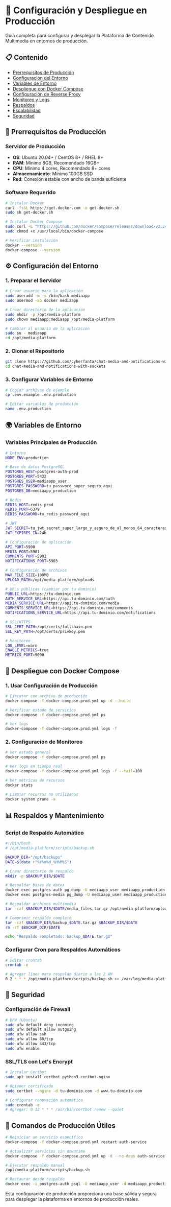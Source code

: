 # 🚀 Configuración y Despliegue en Producción

Guía completa para configurar y desplegar la Plataforma de Contenido Multimedia en entornos de producción.

## 📋 Contenido

- [Prerrequisitos de Producción](#prerrequisitos-de-producción)
- [Configuración del Entorno](#configuración-del-entorno)
- [Variables de Entorno](#variables-de-entorno)
- [Despliegue con Docker Compose](#despliegue-con-docker-compose)
- [Configuración de Reverse Proxy](#configuración-de-reverse-proxy)
- [Monitoreo y Logs](#monitoreo-y-logs)
- [Respaldos](#respaldos)
- [Escalabilidad](#escalabilidad)
- [Seguridad](#seguridad)

## 🔧 Prerrequisitos de Producción

### Servidor de Producción
- **OS**: Ubuntu 20.04+ / CentOS 8+ / RHEL 8+
- **RAM**: Mínimo 8GB, Recomendado 16GB+
- **CPU**: Mínimo 4 cores, Recomendado 8+ cores
- **Almacenamiento**: Mínimo 100GB SSD
- **Red**: Conexión estable con ancho de banda suficiente

### Software Requerido
```bash
# Instalar Docker
curl -fsSL https://get.docker.com -o get-docker.sh
sudo sh get-docker.sh

# Instalar Docker Compose
sudo curl -L "https://github.com/docker/compose/releases/download/v2.24.0/docker-compose-$(uname -s)-$(uname -m)" -o /usr/local/bin/docker-compose
sudo chmod +x /usr/local/bin/docker-compose

# Verificar instalación
docker --version
docker-compose --version
```

## ⚙️ Configuración del Entorno

### 1. Preparar el Servidor
```bash
# Crear usuario para la aplicación
sudo useradd -m -s /bin/bash mediaapp
sudo usermod -aG docker mediaapp

# Crear directorio de la aplicación
sudo mkdir -p /opt/media-platform
sudo chown mediaapp:mediaapp /opt/media-platform

# Cambiar al usuario de la aplicación
sudo su - mediaapp
cd /opt/media-platform
```

### 2. Clonar el Repositorio
```bash
git clone https://github.com/cyberfanta/chat-media-and-notifications-with-sockets.git
cd chat-media-and-notifications-with-sockets
```

### 3. Configurar Variables de Entorno
```bash
# Copiar archivos de ejemplo
cp .env.example .env.production

# Editar variables de producción
nano .env.production
```

## 🌍 Variables de Entorno

### Variables Principales de Producción
```bash
# Entorno
NODE_ENV=production

# Base de datos PostgreSQL
POSTGRES_HOST=postgres-auth-prod
POSTGRES_PORT=5432
POSTGRES_USER=mediaapp_user
POSTGRES_PASSWORD=tu_password_super_seguro_aqui
POSTGRES_DB=mediaapp_production

# Redis
REDIS_HOST=redis-prod
REDIS_PORT=6379
REDIS_PASSWORD=tu_redis_password_aqui

# JWT
JWT_SECRET=tu_jwt_secret_super_largo_y_seguro_de_al_menos_64_caracteres
JWT_EXPIRES_IN=24h

# Configuración de aplicación
API_PORT=5900
MEDIA_PORT=5901
COMMENTS_PORT=5902
NOTIFICATIONS_PORT=5903

# Configuración de archivos
MAX_FILE_SIZE=100MB
UPLOAD_PATH=/opt/media-platform/uploads

# URLs públicas (cambiar por tu dominio)
PUBLIC_URL=https://tu-dominio.com
AUTH_SERVICE_URL=https://api.tu-dominio.com/auth
MEDIA_SERVICE_URL=https://api.tu-dominio.com/media
COMMENTS_SERVICE_URL=https://api.tu-dominio.com/comments
NOTIFICATIONS_SERVICE_URL=https://api.tu-dominio.com/notifications

# SSL/HTTPS
SSL_CERT_PATH=/opt/certs/fullchain.pem
SSL_KEY_PATH=/opt/certs/privkey.pem

# Monitoreo
LOG_LEVEL=warn
ENABLE_METRICS=true
METRICS_PORT=9090
```

## 🐳 Despliegue con Docker Compose

### 1. Usar Configuración de Producción
```bash
# Ejecutar con archivo de producción
docker-compose -f docker-compose.prod.yml up -d --build

# Verificar estado de servicios
docker-compose -f docker-compose.prod.yml ps

# Ver logs
docker-compose -f docker-compose.prod.yml logs -f
```

### 2. Configuración de Monitoreo
```bash
# Ver estado general
docker-compose -f docker-compose.prod.yml ps

# Ver logs en tiempo real
docker-compose -f docker-compose.prod.yml logs -f --tail=100

# Ver métricas de recursos
docker stats

# Limpiar recursos no utilizados
docker system prune -a
```

## 📊 Respaldos y Mantenimiento

### Script de Respaldo Automático
```bash
#!/bin/bash
# /opt/media-platform/scripts/backup.sh

BACKUP_DIR="/opt/backups"
DATE=$(date +"%Y%m%d_%H%M%S")

# Crear directorio de respaldo
mkdir -p $BACKUP_DIR/$DATE

# Respaldar bases de datos
docker exec postgres-auth pg_dump -U mediaapp_user mediaapp_production > $BACKUP_DIR/$DATE/auth_db.sql
docker exec postgres-media pg_dump -U mediaapp_user mediaapp_production > $BACKUP_DIR/$DATE/media_db.sql

# Respaldar archivos multimedia
tar -czf $BACKUP_DIR/$DATE/media_files.tar.gz /opt/media-platform/uploads

# Comprimir respaldo completo
tar -czf $BACKUP_DIR/backup_$DATE.tar.gz $BACKUP_DIR/$DATE
rm -rf $BACKUP_DIR/$DATE

echo "Respaldo completado: backup_$DATE.tar.gz"
```

### Configurar Cron para Respaldos Automáticos
```bash
# Editar crontab
crontab -e

# Agregar línea para respaldo diario a las 2 AM
0 2 * * * /opt/media-platform/scripts/backup.sh >> /var/log/media-platform/backup.log 2>&1
```

## 🔐 Seguridad

### Configuración de Firewall
```bash
# UFW (Ubuntu)
sudo ufw default deny incoming
sudo ufw default allow outgoing
sudo ufw allow ssh
sudo ufw allow 80/tcp
sudo ufw allow 443/tcp
sudo ufw enable
```

### SSL/TLS con Let's Encrypt
```bash
# Instalar Certbot
sudo apt install certbot python3-certbot-nginx

# Obtener certificado
sudo certbot --nginx -d tu-dominio.com -d www.tu-dominio.com

# Configurar renovación automática
sudo crontab -e
# Agregar: 0 12 * * * /usr/bin/certbot renew --quiet
```

## 🚨 Comandos de Producción Útiles

```bash
# Reiniciar un servicio específico
docker-compose -f docker-compose.prod.yml restart auth-service

# Actualizar servicios sin downtime
docker-compose -f docker-compose.prod.yml up -d --no-deps auth-service

# Ejecutar respaldo manual
/opt/media-platform/scripts/backup.sh

# Restaurar desde respaldo
docker exec -i postgres-auth psql -U mediaapp_user -d mediaapp_production < backup_auth.sql
```

Esta configuración de producción proporciona una base sólida y segura para desplegar la plataforma en entornos de producción reales. 